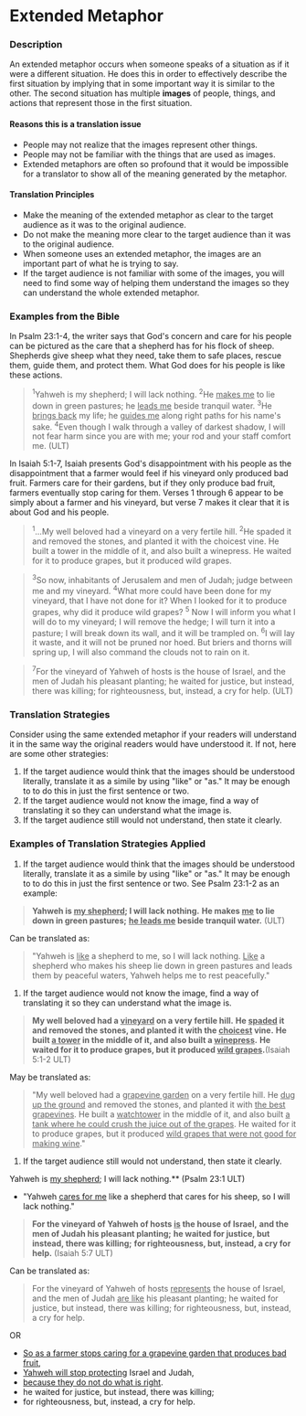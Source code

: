 # Extended Metaphor #

### Description

An extended metaphor occurs when someone speaks of a situation as if it were a different situation. He does this in order to effectively describe the first situation by implying that in some important way it is similar to the other. The second situation has multiple **images** of people, things, and actions that represent those in the first situation.

#### Reasons this is a translation issue

* People may not realize that the images represent other things.
* People may not be familiar with the things that are used as images.
* Extended metaphors are often so profound that it would be impossible for a translator to show all of the meaning generated by the metaphor.

#### Translation Principles

* Make the meaning of the extended metaphor as clear to the target audience as it was to the original audience.
* Do not make the meaning more clear to the target audience than it was to the original audience.
* When someone uses an extended metaphor, the images are an important part of what he is trying to say.
* If the target audience is not familiar with some of the images, you will need to find some way of helping them understand the images so they can understand the whole extended metaphor.

### Examples from the Bible

In Psalm 23:1-4, the writer says that God's concern and care for his people can be pictured as the care that a shepherd has for his flock of sheep. Shepherds give sheep what they need, take them to safe places, rescue them, guide them, and protect them. What God does for his people is like these actions.

><sup>1</sup>Yahweh is my shepherd; I will lack nothing.
><sup>2</sup>He <u>makes me</u> to lie down in green pastures;
>he <u>leads me</u> beside tranquil water.
><sup>3</sup>He <u>brings back</u> my life;
>he <u>guides me</u> along right paths for his name's sake.
><sup>4</sup>Even though I walk through a valley of darkest shadow,
>I will not fear harm since you are with me;
>your rod and your staff comfort me. (ULT)

In Isaiah 5:1-7, Isaiah presents God's disappointment with his people as the disappointment that a farmer would feel if his vineyard only produced bad fruit. Farmers care for their gardens, but if they only produce bad fruit, farmers eventually stop caring for them. Verses 1 through 6 appear to be simply about a farmer and his vineyard, but verse 7 makes it clear that it is about God and his people.

><sup>1</sup>...My well beloved had a vineyard on a very fertile hill.
><sup>2</sup>He spaded it and removed the stones, and planted it with the choicest vine.
>He built a tower in the middle of it, and also built a winepress.
>He waited for it to produce grapes, but it produced wild grapes.

><sup>3</sup>So now, inhabitants of Jerusalem and men of Judah;
>judge between me and my vineyard.
><sup>4</sup>What more could have been done for my vineyard, that I have not done for it?
>When I looked for it to produce grapes, why did it produce wild grapes?
><sup>5</sup> Now I will inform you what I will do to my vineyard; I will remove the hedge;
>I will turn it into a pasture; I will break down its wall, and it will be trampled on.
><sup>6</sup>I will lay it waste, and it will not be pruned nor hoed. But briers and thorns will spring up,
> I will also command the clouds not to rain on it.

><sup>7</sup>For the vineyard of Yahweh of hosts is the house of Israel,
>and the men of Judah his pleasant planting;
>he waited for justice, but instead, there was killing;
>for righteousness, but, instead, a cry for help. (ULT)

### Translation Strategies

Consider using the same extended metaphor if your readers will understand it in the same way the original readers would have understood it. If not, here are some other strategies:

1. If the target audience would think that the images should be understood literally, translate it as a simile by using "like" or "as." It may be enough to to do this in just the first sentence or two.
1. If the target audience would not know the image, find a way of translating it so they can understand what the image is.
1. If the target audience still would not understand, then state it clearly.

### Examples of Translation Strategies Applied

1.  If the target audience would think that the images should be understood literally, translate it as a simile by using "like" or "as." It may be enough to to do this in just the first sentence or two.  See Psalm 23:1-2 as an example:

>**Yahweh is <u>my shepherd</u>; I will lack nothing.**
>**He makes <u>me</u> to lie down in green pastures;**
>**<u>he leads me</u> beside tranquil water.** (ULT)

Can be translated as:
> "Yahweh is <u>like</u> a shepherd to me, so I will lack nothing.
> <u>Like</u> a shepherd who makes his sheep lie down in green pastures and leads them by peaceful waters,
> Yahweh helps me to rest peacefully."

1.  If the target audience would not know the image, find a way of translating it so they can understand what the image is.

>**My well beloved had a <u>vineyard</u> on a very fertile hill.**
>**He <u>spaded</u> it and removed the stones, and planted it with the <u>choicest</u> vine.**
>**He built <u>a tower</u> in the middle of it, and also built a <u>winepress</u>.**
>**He waited for it to produce grapes, but it produced <u>wild grapes</u>.**(Isaiah 5:1-2 ULT)

May be translated as:
> "My well beloved had a <u>grapevine garden</u> on a very fertile hill.
> He <u>dug up the ground</u> and removed the stones, and planted it with <u>the best grapevines</u>.
> He built a <u>watchtower</u> in the middle of it, and also built <u>a tank where he could crush the juice out of the grapes</u>.
> He waited for it to produce grapes, but it produced <u>wild grapes that were not good for making wine</u>."

1.  If the target audience still would not understand, then state it clearly.

Yahweh is <u>my shepherd</u>; I will lack nothing.** (Psalm 23:1 ULT)

* "Yahweh <u>cares for me</u> like a shepherd that cares for his sheep, so I will lack nothing."

>**For the vineyard of Yahweh of hosts <u>is</u> the house of Israel,**
>**and the men of Judah his pleasant planting;**
>**he waited for justice, but instead, there was killing;**
>**for righteousness, but, instead, a cry for help.** (Isaiah 5:7 ULT)

Can be translated as:
> For the vineyard of Yahweh of hosts <u>represents</u> the house of Israel,
> and the men of Judah <u>are like</u> his pleasant planting;
> he waited for justice, but instead, there was killing;
> for righteousness, but, instead, a cry for help.

OR

* <u>So as a farmer stops caring for a grapevine garden that produces bad fruit</u>,
* <u>Yahweh will stop protecting</u> Israel and Judah,
* <u>because they do not do what is right</u>.
* he waited for justice, but instead, there was killing;
* for righteousness, but, instead, a cry for help.

